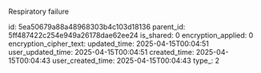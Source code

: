 Respiratory failure



id: 5ea50679a88a48968303b4c103d18136
parent_id: 5ff487422c254e949a26178dae62ee24
is_shared: 0
encryption_applied: 0
encryption_cipher_text: 
updated_time: 2025-04-15T00:04:51
user_updated_time: 2025-04-15T00:04:51
created_time: 2025-04-15T00:04:43
user_created_time: 2025-04-15T00:04:43
type_: 2